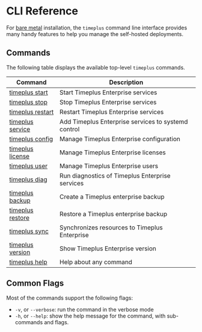 # CLI Reference

For [bare metal](singlenode_install) installation, the `timeplus` command line interface provides many handy features to help you manage the self-hosted deployments.

## Commands

The following table displays the available top-level `timeplus` commands.

| Command                      | Description       |
| ----------------------------- | ---------- |
| [timeplus start](cli-start)             | Start Timeplus Enterprise services    |
| [timeplus stop](cli-stop)             | Stop Timeplus Enterprise services    |
| [timeplus restart](cli-restart)             | Restart Timeplus Enterprise services    |
| [timeplus service](cli-service)             | Add Timeplus Enterprise services to systemd control  |
| [timeplus config](cli-config)             |Manage Timeplus Enterprise configuration|
| [timeplus license](cli-license)             |Manage Timeplus Enterprise licenses|
| [timeplus user](cli-user)             |Manage Timeplus Enterprise users|
| [timeplus diag](cli-diag)             |Run diagnostics of Timeplus Enterprise services|
| [timeplus backup](cli-backup)             |Create a Timeplus enterprise backup|
| [timeplus restore](cli-backup)             |Restore a Timeplus enterprise backup|
| [timeplus sync](cli-sync)             |Synchronizes resources to Timeplus Enterprise|
| [timeplus version](cli-version)             |Show Timeplus Enterprise version|
| [timeplus help](cli-help)             |Help about any command|

## Common Flags

Most of the commands support the following flags:
* `-v`, or `--verbose`: run the command in the verbose mode
* `-h`, or `--help`: show the help message for the command, with sub-commands and flags.
